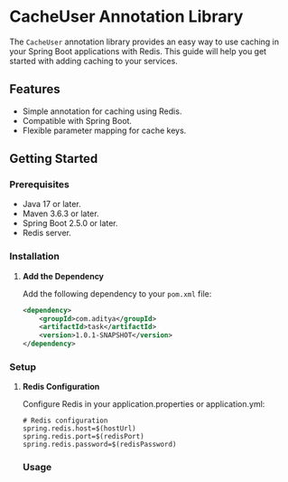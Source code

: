 # CacheUser Annotation Library

The `CacheUser` annotation library provides an easy way to use caching in your Spring Boot applications with Redis. This guide will help you get started with adding caching to your services.

## Features

- Simple annotation for caching using Redis.
- Compatible with Spring Boot.
- Flexible parameter mapping for cache keys.

## Getting Started

### Prerequisites

- Java 17 or later.
- Maven 3.6.3 or later.
- Spring Boot 2.5.0 or later.
- Redis server.

### Installation

1. **Add the Dependency**

   Add the following dependency to your `pom.xml` file:

   ```xml
   <dependency>
       <groupId>com.aditya</groupId>
       <artifactId>task</artifactId>
       <version>1.0.1-SNAPSHOT</version>
   </dependency>
   ```

### Setup

1. **Redis Configuration**

   Configure Redis in your application.properties or application.yml:

   ```properties
   # Redis configuration
   spring.redis.host=$(hostUrl)
   spring.redis.port=$(redisPort)
   spring.redis.password=$(redisPassword)
   ```

   ### Usage

   
